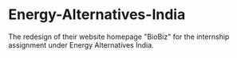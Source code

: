 # Energy-Alternatives-India
The redesign of their website homepage "BioBiz" for the internship assignment under Energy Alternatives India.
